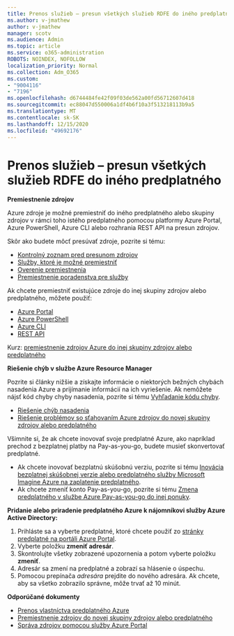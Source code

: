 ```yaml
---
title: Prenos služieb – presun všetkých služieb RDFE do iného predplatného
ms.author: v-jmathew
author: v-jmathew
manager: scotv
ms.audience: Admin
ms.topic: article
ms.service: o365-administration
ROBOTS: NOINDEX, NOFOLLOW
localization_priority: Normal
ms.collection: Adm_O365
ms.custom:
- "9004116"
- "7196"
ms.openlocfilehash: d6744484fe42f09f03de562a00fd56712607d418
ms.sourcegitcommit: ec88047d550006a1df4b6f10a3f513218113b9a5
ms.translationtype: MT
ms.contentlocale: sk-SK
ms.lasthandoff: 12/15/2020
ms.locfileid: "49692176"
---
```

# <a name="transfer-services---move-all-rdfe-services-to-another-subscription"></a>Prenos služieb – presun všetkých služieb RDFE do iného predplatného

**Premiestnenie zdrojov**

Azure zdroje je možné premiestniť do iného predplatného alebo skupiny zdrojov v rámci toho istého predplatného pomocou platformy Azure Portal, Azure PowerShell, Azure CLI alebo rozhrania REST API na presun zdrojov.

Skôr ako budete môcť presúvať zdroje, pozrite si tému:

- [Kontrolný zoznam pred presunom zdrojov](https://docs.microsoft.com/azure/azure-resource-manager/resource-group-move-resources?WT.mc_id=Portal-Microsoft_Azure_Support#checklist-before-moving-resources)
- [Služby, ktoré je možné premiestniť](https://docs.microsoft.com/azure/azure-resource-manager/move-support-resources?WT.mc_id=Portal-Microsoft_Azure_Support)
- [Overenie premiestnenia](https://docs.microsoft.com/azure/azure-resource-manager/resource-group-move-resources?WT.mc_id=Portal-Microsoft_Azure_Support#validate-move)
- [Premiestnenie poradenstva pre služby](https://docs.microsoft.com/azure/azure-resource-manager/move-limitations/app-service-move-limitations?WT.mc_id=Portal-Microsoft_Azure_Support)

Ak chcete premiestniť existujúce zdroje do inej skupiny zdrojov alebo predplatného, môžete použiť:

- [Azure Portal](https://docs.microsoft.com/azure/azure-resource-manager/resource-group-move-resources?WT.mc_id=Portal-Microsoft_Azure_Support#use-the-portal)
- [Azure PowerShell](https://docs.microsoft.com/azure/azure-resource-manager/resource-group-move-resources?WT.mc_id=Portal-Microsoft_Azure_Support#use-azure-powershell)
- [Azure CLI](https://docs.microsoft.com/azure/azure-resource-manager/resource-group-move-resources?WT.mc_id=Portal-Microsoft_Azure_Support#use-azure-cli)
- [REST API](https://docs.microsoft.com/azure/azure-resource-manager/resource-group-move-resources?WT.mc_id=Portal-Microsoft_Azure_Support#use-rest-api)

Kurz: [premiestnenie zdrojov Azure do inej skupiny zdrojov alebo predplatného](https://docs.microsoft.com/azure/azure-resource-manager/resource-manager-tutorial-move-resources)

**Riešenie chýb v službe Azure Resource Manager**

Pozrite si články nižšie a získajte informácie o niektorých bežných chybách nasadenia Azure a prijímanie informácií na ich vyriešenie. Ak nemôžete nájsť kód chyby chyby nasadenia, pozrite si tému [Vyhľadanie kódu chyby](https://docs.microsoft.com/azure/azure-resource-manager/resource-manager-common-deployment-errors?WT.mc_id=Portal-Microsoft_Azure_Support#find-error-code).

- [Riešenie chýb nasadenia](https://docs.microsoft.com/azure/azure-resource-manager/resource-manager-common-deployment-errors)
- [Riešenie problémov so sťahovaním Azure zdrojov do novej skupiny zdrojov alebo predplatného](https://docs.microsoft.com/azure/azure-resource-manager/troubleshoot-move)

Všimnite si, že ak chcete inovovať svoje predplatné Azure, ako napríklad prechod z bezplatnej platby na Pay-as-you-go, budete musieť skonvertovať predplatné.

- Ak chcete inovovať bezplatnú skúšobnú verziu, pozrite si tému [Inovácia bezplatnej skúšobnej verzie alebo predplatného služby Microsoft Imagine Azure na zaplatenie predplatného](https://docs.microsoft.com/azure/billing/billing-upgrade-azure-subscription).
- Ak chcete zmeniť konto Pay-as-you-go, pozrite si tému [Zmena predplatného v službe Azure Pay-as-you-go do inej ponuky](https://docs.microsoft.com/azure/billing/billing-how-to-switch-azure-offer).

**Pridanie alebo priradenie predplatného Azure k nájomníkovi služby Azure Active Directory:**

1. Prihláste sa a vyberte predplatné, ktoré chcete použiť zo [stránky predplatné na portáli Azure Portal](https://portal.azure.com/#blade/Microsoft_Azure_Billing/SubscriptionsBlade).
2. Vyberte položku **zmeniť adresár**.
3. Skontrolujte všetky zobrazené upozornenia a potom vyberte položku **zmeniť**.
4. Adresár sa zmení na predplatné a zobrazí sa hlásenie o úspechu.
5. Pomocou prepínača *adresára* prejdite do nového adresára. Ak chcete, aby sa všetko zobrazilo správne, môže trvať až 10 minút.

**Odporúčané dokumenty**

- [Prenos vlastníctva predplatného Azure](https://docs.microsoft.com/azure/billing-subscription-transfer)
- [Premiestnenie zdrojov do novej skupiny zdrojov alebo predplatného](https://docs.microsoft.com/azure/azure-resource-manager/resource-group-move-resources)
- [Správa zdrojov pomocou služby Azure Portal](https://docs.microsoft.com/azure/azure-resource-manager/resource-group-portal)

